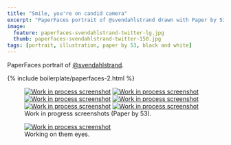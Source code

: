 ```yaml
---
title: "Smile, you're on candid camera"
excerpt: "PaperFaces portrait of @svendahlstrand drawn with Paper by 53 on an iPad."
image: 
  feature: paperfaces-svendahlstrand-twitter-lg.jpg
  thumb: paperfaces-svendahlstrand-twitter-150.jpg
tags: [portrait, illustration, paper by 53, black and white]
---
```


PaperFaces portrait of [@svendahlstrand](http://twitter.com/svendahlstrand).

{% include boilerplate/paperfaces-2.html %}

<figure class="half">
  <a href="{{ site.url }}/images/paperfaces-svendahlstrand-process-1-lg.jpg"><img src="{{ site.url }}/images/paperfaces-svendahlstrand-process-1-600.jpg" alt="Work in process screenshot"></a>
  <a href="{{ site.url }}/images/paperfaces-svendahlstrand-process-2-lg.jpg"><img src="{{ site.url }}/images/paperfaces-svendahlstrand-process-2-600.jpg" alt="Work in process screenshot"></a>
  <a href="{{ site.url }}/images/paperfaces-svendahlstrand-process-3-lg.jpg"><img src="{{ site.url }}/images/paperfaces-svendahlstrand-process-3-600.jpg" alt="Work in process screenshot"></a>
  <a href="{{ site.url }}/images/paperfaces-svendahlstrand-process-4-lg.jpg"><img src="{{ site.url }}/images/paperfaces-svendahlstrand-process-4-600.jpg" alt="Work in process screenshot"></a>
  <a href="{{ site.url }}/images/paperfaces-svendahlstrand-process-5-lg.jpg"><img src="{{ site.url }}/images/paperfaces-svendahlstrand-process-5-600.jpg" alt="Work in process screenshot"></a>
  <a href="{{ site.url }}/images/paperfaces-svendahlstrand-process-6-lg.jpg"><img src="{{ site.url }}/images/paperfaces-svendahlstrand-process-6-600.jpg" alt="Work in process screenshot"></a>
  <figcaption>Work in progress screenshots (Paper by 53).</figcaption>
</figure>

<figure>
  <a href="{{ site.url }}/images/paperfaces-svendahlstrand-process-7-lg.jpg"><img src="{{ site.url }}/images/paperfaces-svendahlstrand-process-7-750.jpg" alt="Work in process screenshot"></a>
  <figcaption>Working on them eyes.</figcaption>
</figure>